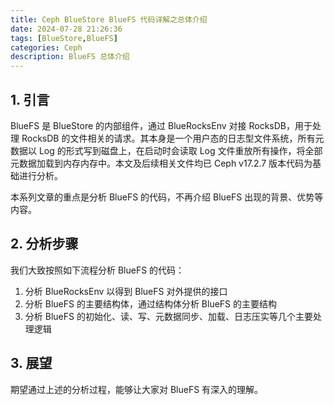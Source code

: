 ```yaml
---
title: Ceph BlueStore BlueFS 代码详解之总体介绍
date: 2024-07-28 21:26:36
tags: [BlueStore,BlueFS]
categories: Ceph
description: BlueFS 总体介绍
---
```


## 1. 引言

BlueFS 是 BlueStore 的内部组件，通过 BlueRocksEnv 对接 RocksDB，用于处理 RocksDB 的文件相关的请求。其本身是一个用户态的日志型文件系统，所有元数据以 Log 的形式写到磁盘上，在启动时会读取 Log 文件重放所有操作，将全部元数据加载到内存内存中。本文及后续相关文件均已 Ceph v17.2.7 版本代码为基础进行分析。

本系列文章的重点是分析 BlueFS 的代码，不再介绍 BlueFS 出现的背景、优势等内容。

## 2. 分析步骤

我们大致按照如下流程分析 BlueFS 的代码：

1. 分析 BlueRocksEnv 以得到 BlueFS 对外提供的接口
2. 分析 BlueFS 的主要结构体，通过结构体分析 BlueFS 的主要结构
3. 分析 BlueFS 的初始化、读、写、元数据同步、加载、日志压实等几个主要处理逻辑

## 3. 展望

期望通过上述的分析过程，能够让大家对 BlueFS 有深入的理解。
